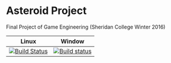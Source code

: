 # Asteroid Project
Final Project of Game Engineering (Sheridan College Winter 2016)

| Linux | Window |
|-------|--------|
|[![Build Status](https://travis-ci.org/juliosueiras/asteroid.svg?branch=master)](https://travis-ci.org/juliosueiras/asteroid)|[![Build status](https://ci.appveyor.com/api/projects/status/dkcs2dsp76dewpvh/branch/master?svg=true)](https://ci.appveyor.com/project/juliosueiras/asteroid/branch/master)|
